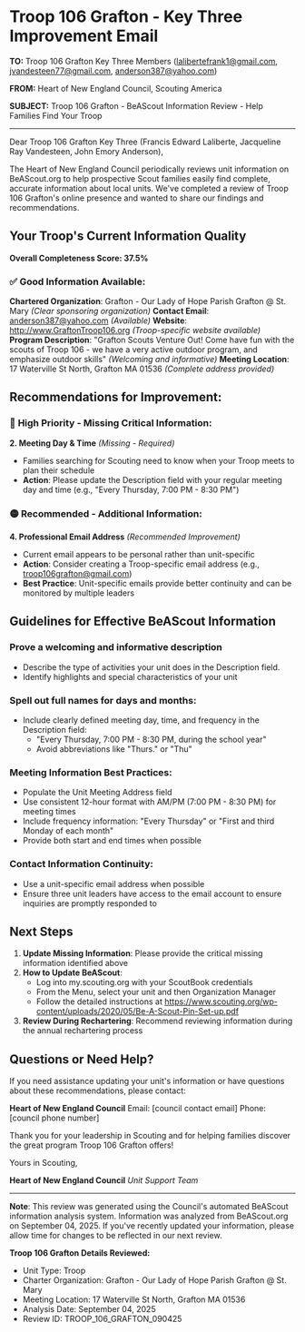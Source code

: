 # Troop 106 Grafton - Key Three Improvement Email

**TO:** Troop 106 Grafton Key Three Members (lalibertefrank1@gmail.com, jvandesteen77@gmail.com, anderson387@yahoo.com)

**FROM:** Heart of New England Council, Scouting America

**SUBJECT:** Troop 106 Grafton - BeAScout Information Review - Help Families Find Your Troop

---

Dear Troop 106 Grafton Key Three (Francis Edward Laliberte, Jacqueline Ray Vandesteen, John Emory Anderson),

The Heart of New England Council periodically reviews unit information on BeAScout.org to help prospective Scout families easily find complete, accurate information about local units. We've completed a review of Troop 106 Grafton's online presence and wanted to share our findings and recommendations.

## Your Troop's Current Information Quality

**Overall Completeness Score: 37.5%**

### ✅ **Good Information Available:**
**Chartered Organization**: Grafton - Our Lady of Hope Parish Grafton @ St. Mary *(Clear sponsoring organization)*
**Contact Email**: anderson387@yahoo.com *(Available)*
**Website**: http://www.GraftonTroop106.org *(Troop-specific website available)*
**Program Description**: "Grafton Scouts Venture Out! Come have fun with the scouts of Troop 106 - we have a very active outdoor program, and emphasize outdoor skills" *(Welcoming and informative)*
**Meeting Location**: 17 Waterville St North, Grafton MA 01536 *(Complete address provided)*

## Recommendations for Improvement:

### 🔴 **High Priority - Missing Critical Information:**

**2. Meeting Day & Time** *(Missing - Required)*
- Families searching for Scouting need to know when your Troop meets to plan their schedule
- **Action**: Please update the Description field with your regular meeting day and time (e.g., "Every Thursday, 7:00 PM - 8:30 PM")

### 🟡 **Recommended - Additional Information:**

**4. Professional Email Address** *(Recommended Improvement)*
- Current email appears to be personal rather than unit-specific
- **Action**: Consider creating a Troop-specific email address (e.g., troop106grafton@gmail.com)
- **Best Practice**: Unit-specific emails provide better continuity and can be monitored by multiple leaders

## Guidelines for Effective BeAScout Information

### **Prove a welcoming and informative description**
- Describe the type of activities your unit does in the Description field.
- Identify highlights and special characteristics of your unit

### **Spell out full names for days and months:**
- Include clearly defined meeting day, time, and frequency in the Description field:
  - "Every Thursday, 7:00 PM - 8:30 PM, during the school year"
  - Avoid abbreviations like "Thurs." or "Thu"

### **Meeting Information Best Practices:**
- Populate the Unit Meeting Address field
- Use consistent 12-hour format with AM/PM (7:00 PM - 8:30 PM) for meeting times
- Include frequency information: "Every Thursday" or "First and third Monday of each month"
- Provide both start and end times when possible

### **Contact Information Continuity:**
- Use a unit-specific email address when possible
- Ensure three unit leaders have access to the email account to ensure inquiries are promptly responded to

## Next Steps

1. **Update Missing Information**: Please provide the critical missing information identified above
2. **How to Update BeAScout**: 
   - Log into my.scouting.org with your ScoutBook credentials
   - From the Menu, select your unit and then Organization Manager
   - Follow the detailed instructions at
     https://www.scouting.org/wp-content/uploads/2020/05/Be-A-Scout-Pin-Set-up.pdf
3. **Review During Rechartering**: Recommend reviewing information during the annual rechartering process

## Questions or Need Help?

If you need assistance updating your unit's information or have questions about these recommendations, please contact:

**Heart of New England Council**
Email: [council contact email]
Phone: [council phone number]

Thank you for your leadership in Scouting and for helping families discover the great program Troop 106 Grafton offers!

Yours in Scouting,

**Heart of New England Council**
*Unit Support Team*

---

**Note**: This review was generated using the Council's automated BeAScout information analysis system. Information was analyzed from BeAScout.org on September 04, 2025. If you've recently updated your information, please allow time for changes to be reflected in our next review.

**Troop 106 Grafton Details Reviewed:**
- Unit Type: Troop
- Charter Organization: Grafton - Our Lady of Hope Parish Grafton @ St. Mary
- Meeting Location: 17 Waterville St North, Grafton MA 01536
- Analysis Date: September 04, 2025
- Review ID: TROOP_106_GRAFTON_090425